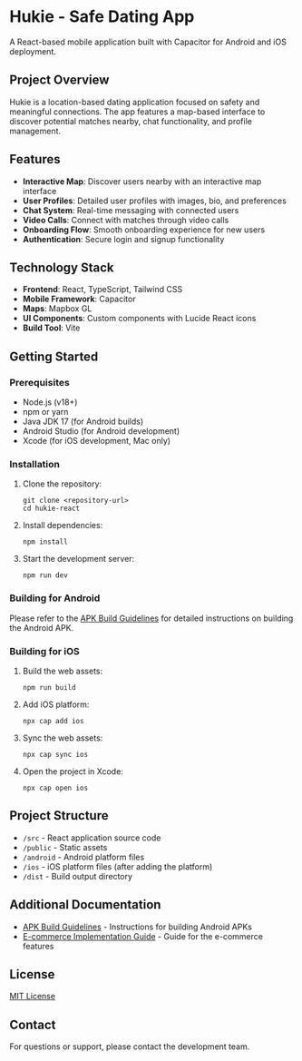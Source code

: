 # Hukie - Safe Dating App

A React-based mobile application built with Capacitor for Android and iOS deployment.

## Project Overview

Hukie is a location-based dating application focused on safety and meaningful connections. The app features a map-based interface to discover potential matches nearby, chat functionality, and profile management.

## Features

- **Interactive Map**: Discover users nearby with an interactive map interface
- **User Profiles**: Detailed user profiles with images, bio, and preferences
- **Chat System**: Real-time messaging with connected users
- **Video Calls**: Connect with matches through video calls
- **Onboarding Flow**: Smooth onboarding experience for new users
- **Authentication**: Secure login and signup functionality

## Technology Stack

- **Frontend**: React, TypeScript, Tailwind CSS
- **Mobile Framework**: Capacitor
- **Maps**: Mapbox GL
- **UI Components**: Custom components with Lucide React icons
- **Build Tool**: Vite

## Getting Started

### Prerequisites

- Node.js (v18+)
- npm or yarn
- Java JDK 17 (for Android builds)
- Android Studio (for Android development)
- Xcode (for iOS development, Mac only)

### Installation

1. Clone the repository:
   ```
   git clone <repository-url>
   cd hukie-react
   ```

2. Install dependencies:
   ```
   npm install
   ```

3. Start the development server:
   ```
   npm run dev
   ```

### Building for Android

Please refer to the [APK Build Guidelines](APK_BUILD_GUIDELINES.md) for detailed instructions on building the Android APK.

### Building for iOS

1. Build the web assets:
   ```
   npm run build
   ```

2. Add iOS platform:
   ```
   npx cap add ios
   ```

3. Sync the web assets:
   ```
   npx cap sync ios
   ```

4. Open the project in Xcode:
   ```
   npx cap open ios
   ```

## Project Structure

- `/src` - React application source code
- `/public` - Static assets
- `/android` - Android platform files
- `/ios` - iOS platform files (after adding the platform)
- `/dist` - Build output directory

## Additional Documentation

- [APK Build Guidelines](APK_BUILD_GUIDELINES.md) - Instructions for building Android APKs
- [E-commerce Implementation Guide](READMESHOP.md) - Guide for the e-commerce features

## License

[MIT License](LICENSE)

## Contact

For questions or support, please contact the development team.
